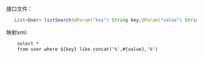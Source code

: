 接口文件：

```java
   List<User> listSearch(@Param("key") String key,@Param("value") String value);
```

映射xml:

```xml
    select *
    from user where ${key} like concat('%',#{value},'%')
```